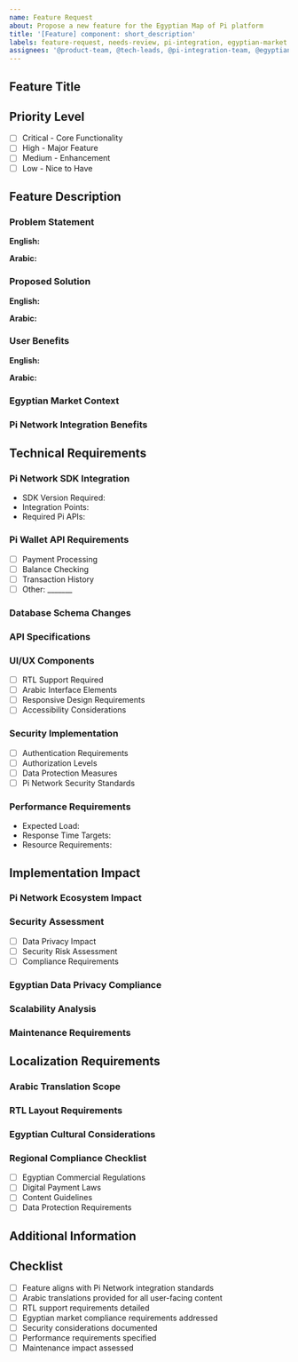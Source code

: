 ```yaml
---
name: Feature Request
about: Propose a new feature for the Egyptian Map of Pi platform
title: '[Feature] component: short_description'
labels: feature-request, needs-review, pi-integration, egyptian-market
assignees: '@product-team, @tech-leads, @pi-integration-team, @egyptian-compliance-team'
---
```


<!-- 
Please fill out this template completely. Feature requests must include both English and Arabic descriptions to ensure clear communication across our development team and stakeholders.
-->

## Feature Title
<!-- Format: [Feature] Component: Description -->
<!-- Components: Frontend, Backend, Auth, Payments, Location, Messages, Marketplace, Pi-Integration, Egyptian-Compliance -->

## Priority Level
<!-- Select one priority level -->
- [ ] Critical - Core Functionality
- [ ] High - Major Feature
- [ ] Medium - Enhancement
- [ ] Low - Nice to Have

## Feature Description

### Problem Statement
**English:**
<!-- Describe the problem this feature will solve -->

**Arabic:**
<!-- اوصف المشكلة التي سيحلها هذا التحديث -->

### Proposed Solution
**English:**
<!-- Describe your proposed solution -->

**Arabic:**
<!-- اشرح الحل المقترح -->

### User Benefits
**English:**
<!-- Describe how this feature benefits users -->

**Arabic:**
<!-- اشرح كيف سيفيد هذا التحديث المستخدمين -->

### Egyptian Market Context
<!-- Describe how this feature addresses specific needs of the Egyptian market -->

### Pi Network Integration Benefits
<!-- Explain how this feature enhances Pi Network integration -->

## Technical Requirements

### Pi Network SDK Integration
- SDK Version Required:
- Integration Points:
- Required Pi APIs:

### Pi Wallet API Requirements
- [ ] Payment Processing
- [ ] Balance Checking
- [ ] Transaction History
- [ ] Other: _______

### Database Schema Changes
<!-- Describe any required database changes -->

### API Specifications
<!-- Detail new API endpoints or modifications needed -->

### UI/UX Components
- [ ] RTL Support Required
- [ ] Arabic Interface Elements
- [ ] Responsive Design Requirements
- [ ] Accessibility Considerations

### Security Implementation
- [ ] Authentication Requirements
- [ ] Authorization Levels
- [ ] Data Protection Measures
- [ ] Pi Network Security Standards

### Performance Requirements
- Expected Load:
- Response Time Targets:
- Resource Requirements:

## Implementation Impact

### Pi Network Ecosystem Impact
<!-- Describe how this feature affects the Pi Network ecosystem -->

### Security Assessment
- [ ] Data Privacy Impact
- [ ] Security Risk Assessment
- [ ] Compliance Requirements

### Egyptian Data Privacy Compliance
<!-- Detail compliance with Egyptian data protection laws -->

### Scalability Analysis
<!-- Describe scalability considerations -->

### Maintenance Requirements
<!-- Detail ongoing maintenance needs -->

## Localization Requirements

### Arabic Translation Scope
<!-- List all elements requiring Arabic translation -->

### RTL Layout Requirements
<!-- Detail RTL layout specifications -->

### Egyptian Cultural Considerations
<!-- List cultural factors to consider -->

### Regional Compliance Checklist
- [ ] Egyptian Commercial Regulations
- [ ] Digital Payment Laws
- [ ] Content Guidelines
- [ ] Data Protection Requirements

## Additional Information
<!-- Any other relevant information -->

## Checklist
- [ ] Feature aligns with Pi Network integration standards
- [ ] Arabic translations provided for all user-facing content
- [ ] RTL support requirements detailed
- [ ] Egyptian market compliance requirements addressed
- [ ] Security considerations documented
- [ ] Performance requirements specified
- [ ] Maintenance impact assessed
